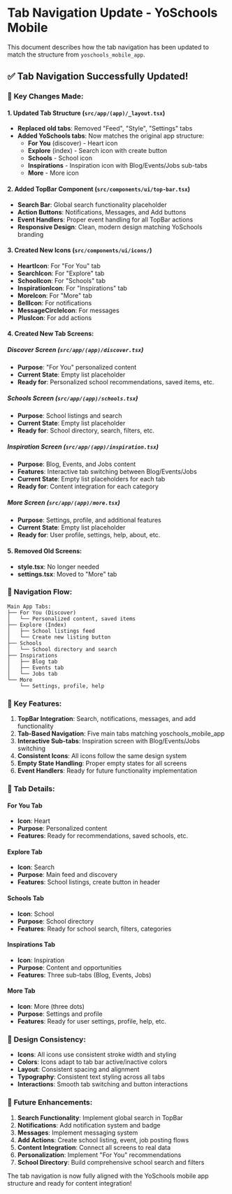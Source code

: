 # Tab Navigation Update - YoSchools Mobile

This document describes how the tab navigation has been updated to match the structure from `yoschools_mobile_app`.

## ✅ **Tab Navigation Successfully Updated!**

### 🔧 **Key Changes Made:**

#### 1. **Updated Tab Structure** (`src/app/(app)/_layout.tsx`)
- **Replaced old tabs**: Removed "Feed", "Style", "Settings" tabs
- **Added YoSchools tabs**: Now matches the original app structure:
  - **For You** (discover) - Heart icon
  - **Explore** (index) - Search icon with create button
  - **Schools** - School icon
  - **Inspirations** - Inspiration icon with Blog/Events/Jobs sub-tabs
  - **More** - More icon

#### 2. **Added TopBar Component** (`src/components/ui/top-bar.tsx`)
- **Search Bar**: Global search functionality placeholder
- **Action Buttons**: Notifications, Messages, and Add buttons
- **Event Handlers**: Proper event handling for all TopBar actions
- **Responsive Design**: Clean, modern design matching YoSchools branding

#### 3. **Created New Icons** (`src/components/ui/icons/`)
- **HeartIcon**: For "For You" tab
- **SearchIcon**: For "Explore" tab
- **SchoolIcon**: For "Schools" tab
- **InspirationIcon**: For "Inspirations" tab
- **MoreIcon**: For "More" tab
- **BellIcon**: For notifications
- **MessageCircleIcon**: For messages
- **PlusIcon**: For add actions

#### 4. **Created New Tab Screens**:

##### **Discover Screen** (`src/app/(app)/discover.tsx`)
- **Purpose**: "For You" personalized content
- **Current State**: Empty list placeholder
- **Ready for**: Personalized school recommendations, saved items, etc.

##### **Schools Screen** (`src/app/(app)/schools.tsx`)
- **Purpose**: School listings and search
- **Current State**: Empty list placeholder
- **Ready for**: School directory, search, filters, etc.

##### **Inspiration Screen** (`src/app/(app)/inspiration.tsx`)
- **Purpose**: Blog, Events, and Jobs content
- **Features**: Interactive tab switching between Blog/Events/Jobs
- **Current State**: Empty list placeholders for each tab
- **Ready for**: Content integration for each category

##### **More Screen** (`src/app/(app)/more.tsx`)
- **Purpose**: Settings, profile, and additional features
- **Current State**: Empty list placeholder
- **Ready for**: User profile, settings, help, about, etc.

#### 5. **Removed Old Screens**:
- **style.tsx**: No longer needed
- **settings.tsx**: Moved to "More" tab

### 🚀 **Navigation Flow:**

```
Main App Tabs:
├── For You (Discover)
│   └── Personalized content, saved items
├── Explore (Index)
│   ├── School listings feed
│   └── Create new listing button
├── Schools
│   └── School directory and search
├── Inspirations
│   ├── Blog tab
│   ├── Events tab
│   └── Jobs tab
└── More
    └── Settings, profile, help
```

### 🔄 **Key Features:**

1. **TopBar Integration**: Search, notifications, messages, and add functionality
2. **Tab-Based Navigation**: Five main tabs matching yoschools_mobile_app
3. **Interactive Sub-tabs**: Inspiration screen with Blog/Events/Jobs switching
4. **Consistent Icons**: All icons follow the same design system
5. **Empty State Handling**: Proper empty states for all screens
6. **Event Handlers**: Ready for future functionality implementation

### 📱 **Tab Details:**

#### **For You Tab**
- **Icon**: Heart
- **Purpose**: Personalized content
- **Features**: Ready for recommendations, saved schools, etc.

#### **Explore Tab**
- **Icon**: Search
- **Purpose**: Main feed and discovery
- **Features**: School listings, create button in header

#### **Schools Tab**
- **Icon**: School
- **Purpose**: School directory
- **Features**: Ready for school search, filters, categories

#### **Inspirations Tab**
- **Icon**: Inspiration
- **Purpose**: Content and opportunities
- **Features**: Three sub-tabs (Blog, Events, Jobs)

#### **More Tab**
- **Icon**: More (three dots)
- **Purpose**: Settings and profile
- **Features**: Ready for user settings, profile, help, etc.

### 🎨 **Design Consistency:**

- **Icons**: All icons use consistent stroke width and styling
- **Colors**: Icons adapt to tab bar active/inactive colors
- **Layout**: Consistent spacing and alignment
- **Typography**: Consistent text styling across all tabs
- **Interactions**: Smooth tab switching and button interactions

### 🔮 **Future Enhancements:**

1. **Search Functionality**: Implement global search in TopBar
2. **Notifications**: Add notification system and badge
3. **Messages**: Implement messaging system
4. **Add Actions**: Create school listing, event, job posting flows
5. **Content Integration**: Connect all screens to real data
6. **Personalization**: Implement "For You" recommendations
7. **School Directory**: Build comprehensive school search and filters

The tab navigation is now fully aligned with the YoSchools mobile app structure and ready for content integration!
